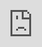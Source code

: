 ```yaml
---
title: Psychonauts developer’s trippy island adventure Keeper comes out on October 17
date: '2025-06-08'
excerpt: >-
  It’s not Psychonauts 3, but Keeper already looks to be a visually stunning and
  highly original gaming experience. Double Fine Productions and the comp...
coverImage: >-
  https://images.unsplash.com/photo-1677442136019-21780ecad995?w=400&h=200&fit=crop&auto=format
author: AIVibe
tags:
  - Ai
  - Work
category: Work
source: >-
  https://www.engadget.com/gaming/xbox/psychonauts-developers-trippy-island-adventure-keeper-comes-out-on-october-17-193405665.html?src=rss
---
```

<p>It’s not <em>Psychonauts 3</em>, but <em>Keeper</em> already looks to be a visually stunning and highly original gaming experience. Double Fine Productions and the company's art director Lee Petty showed off the official announcement trailer for its latest title during the Xbox Games Showcase at <a data-i13n="elm:context_link;elmt:doNotAffiliate;cpos:1;pos:1" class="no-affiliate-link" href="https://www.engadget.com/gaming/everything-new-at-summer-game-fest-2025-marvel-tokon-resident-evil-requiem-and-more-185425995.html">Summer Game Fest 2025</a>. It's not as hype as the news of <a data-i13n="elm:context_link;elmt:doNotAffiliate;cpos:2;pos:1" class="no-affiliate-link" href="https://www.engadget.com/gaming/xbox/persona-4-revival-is-real-and-coming-to-ps5-pc-and-xbox-182120544.html"><em>Persona 4 Revival</em></a> or <a data-i13n="elm:context_link;elmt:doNotAffiliate;cpos:3;pos:1" class="no-affiliate-link" href="https://www.engadget.com/gaming/xbox/the-outer-worlds-2-arrives-on-october-29-172540150.html"><em>The Outer Worlds 2</em></a>, but this quirky third-person adventure game looks like a fun departure from your typical AAA title.</p>
<div id="e5f3b6e7e7d042d1a9ea428825d44822"><iframe src="https://www.youtube.com/embed/AWAwVgTsFfk?rel=0" style="top:0;left:0;width:100%;height:100%;position:absolute;border:0;" allowfullscreen scrolling="no" data-embed-domain="www.youtube.com"></iframe></div>
<p>As seen in the trailer, <em>Keeper</em> puts you in control of a magically reassembled lighthouse that's since grown legs and has a strange desire to venture towards the central mountain peak of the island. There's no dialogue for this game, but you won't be alone since an equally adventurous seabird joins you on your mysterious mission. There's little revealed about the storyline, but the trailer shows that the lighthouse's beam of light can interact with the island's wildlife, while your trusty winged companion can take care of anything out of your reach.</p>
<span id="end-legacy-contents"></span><p>For diehard fans of the <a data-i13n="elm:context_link;elmt:doNotAffiliate;cpos:4;pos:1" class="no-affiliate-link" href="https://www.engadget.com/double-fine-psychonauts-2-174656516.html"><em>Psychonauts</em> franchise</a>, <em>Keeper</em>'s vibrant and striking visuals might be the only thing to scratch that itch for a while. Double Fine Productions <a data-i13n="elm:context_link;elmt:doNotAffiliate;cpos:5;pos:1" class="no-affiliate-link" href="https://www.ign.com/articles/psychonauts-3-isnt-coming-anytime-soon">previously confirmed</a> in June 2023 that it's not working on <em>Psychonauts 3, </em>following hints at a potential reveal that summer. Double Fine's <em>Keeper</em> will be available on Xbox Series X / S, Xbox PC, Xbox Cloud, Xbox Game Pass and Steam on October 17.</p>This article originally appeared on Engadget at https://www.engadget.com/gaming/xbox/psychonauts-developers-trippy-island-adventure-keeper-comes-out-on-october-17-193405665.html?src=rss
